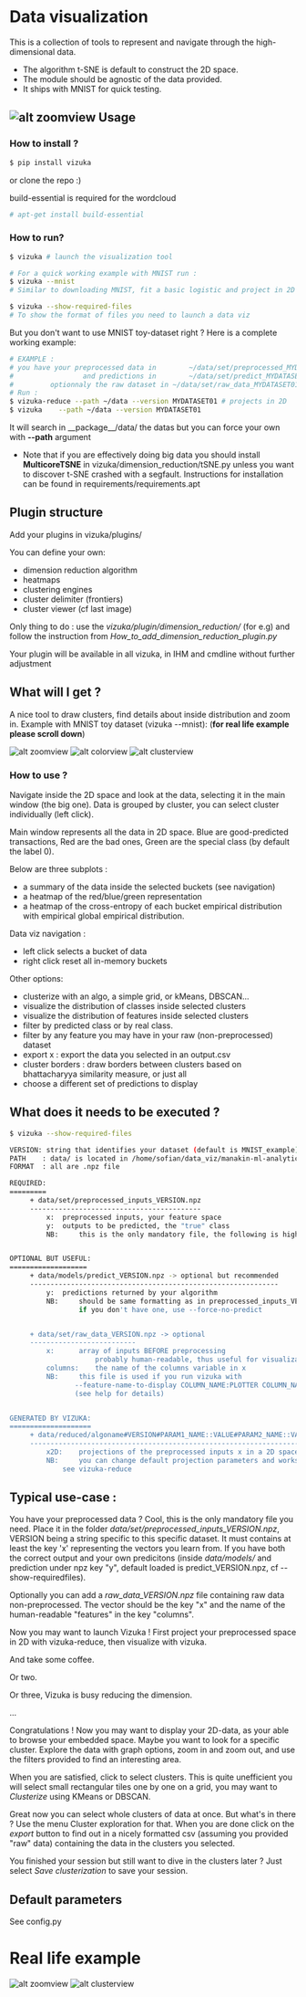 Data visualization
==================

This is a collection of tools to represent and navigate through the high-dimensional data.
 * The algorithm t-SNE is default to construct the 2D space.
 * The module should be agnostic of the data provided.
 * It ships with MNIST for quick testing.

![alt zoomview](docs/zoom_view.png)
Usage
-----
### How to install ?
```sh
$ pip install vizuka
```
or clone the repo :)

build-essential is required for the wordcloud
```sh
# apt-get install build-essential
```


### How to run?


```sh
$ vizuka # launch the visualization tool

# For a quick working example with MNIST run :
$ vizuka --mnist
# Similar to downloading MNIST, fit a basic logistic and project in 2D with tSNE

$ vizuka --show-required-files
# To show the format of files you need to launch a data viz
```

But you don't want to use MNIST toy-dataset right ? Here is a complete working example:
```sh
# EXAMPLE :
# you have your preprocessed data in 		~/data/set/preprocessed_MYDATASET01.npz
#                 and predictions in 		~/data/set/predict_MYDATASET01.npz
#		  optionnaly the raw dataset in ~/data/set/raw_data_MYDATASET01.npz
# Run :
$ vizuka-reduce --path ~/data --version MYDATASET01 # projects in 2D
$ vizuka 	--path ~/data --version MYDATASET01
```


It will search in \_\_package\_\_/data/ the datas but you can force your own with __--path__ argument

* Note that if you are effectively doing big data you should install **MulticoreTSNE** in vizuka/dimension\_reduction/tSNE.py unless you want to discover t-SNE crashed with a segfault. Instructions for installation can be found in requirements/requirements.apt

Plugin structure
----------------
Add your plugins in vizuka/plugins/

You can define your own:
 * dimension reduction algorithm
 * heatmaps
 * clustering engines
 * cluster delimiter (frontiers)
 * cluster viewer (cf last image)

Only thing to do : use the *vizuka/plugin/dimension\_reduction/* (for e.g) and follow the instruction from *How\_to\_add\_dimension\_reduction\_plugin.py*

Your plugin will be available in all vizuka, in IHM and cmdline without further adjustment

What will I get ?
-----------------

A nice tool to draw clusters, find details about inside distribution and zoom in.
Example with MNIST toy dataset (vizuka --mnist): (**for real life example please scroll down**)

![alt zoomview](docs/main_view.png)
![alt colorview](docs/color_alternative.png)
![alt clusterview](docs/cluster_view.png)


### How to use ?
Navigate inside the 2D space and look at the data, selecting it in the main window (the big one). Data is grouped by cluster, you can select cluster individually (left click).

Main window represents all the data in 2D space. Blue are good-predicted transactions, Red are the bad ones, Green are the special class (by default the label 0).

Below are three subplots :
* a summary of the data inside the selected buckets (see navigation)
* a heatmap of the red/blue/green representation
* a heatmap of the cross-entropy of each bucket empirical distribution with empirical global empirical distribution.

Data viz navigation :
* left click selects a bucket of data
* right click reset all in-memory buckets

Other options:
* clusterize with an algo, a simple grid, or kMeans, DBSCAN...
* visualize the distribution of classes inside selected clusters
* visualize the distribution of features inside selected clusters
* filter by predicted class or by real class.
* filter by any feature you may have in your raw (non-preprocessed) dataset
* export x : export the data you selected in an output.csv 
* cluster borders : draw borders between clusters based on bhattacharyya similarity measure, or just all
* choose a different set of predictions to display

What does it needs to be executed ?
-----------------------------------

```sh
$ vizuka --show-required-files

VERSION: string that identifies your dataset (default is MNIST_example)
PATH	: data/ is located in /home/sofian/data_viz/manakin-ml-analytics/vizuka, change with --path
FORMAT	: all are .npz file

REQUIRED:
=========
	 + data/set/preprocessed_inputs_VERSION.npz
	 ------------------------------------------
		 x:	 preprocessed inputs, your feature space
		 y:	 outputs to be predicted, the "true" class
		 NB:	 this is the only mandatory file, the following is highly recommended:


OPTIONAL BUT USEFUL:
===================
	 + data/models/predict_VERSION.npz -> optional but recommended
	 -------------------------------------------------------------
		 y:	 predictions returned by your algorithm
		 NB:	 should be same formatting as in preprocessed_inputs_VERSION["y"])
				 if you don't have one, use --force-no-predict


	 + data/set/raw_data_VERSION.npz -> optional
	 --------------------------
		 x:		 array of inputs BEFORE preprocessing
					 probably human-readable, thus useful for visualization
		 columns:	 the name of the columns variable in x
		 NB:	 this file is used if you run vizuka with
			    --feature-name-to-display COLUMN_NAME:PLOTTER COLUMN_NAME2:PLOTTER2 or
			    (see help for details)


GENERATED BY VIZUKA:
====================
	 + data/reduced/algoname#VERSION#PARAM1_NAME::VALUE#PARAM2_NAME::VALUE.npz
	 ------------------------------------------------------------------------
		 x2D:	 projections of the preprocessed inputs x in a 2D space
		 NB:	 you can change default projection parameters and works with several ones
			 see vizuka-reduce

```

Typical use-case :
------------------

You have your preprocessed data ? Cool, this is the only mandatory file you need. Place it in the folder *data/set/preprocessed_inputs\_VERSION.npz*, VERSION being a string specific to this specific dataset. It must contains at least the key 'x' representing the vectors you learn from. If you have both the correct output and your own predicitons (inside *data/models/* and prediction under npz key "y", default loaded is predict_VERSION.npz, cf --show-requiredfiles).

Optionally you can add a *raw_data_VERSION.npz* file containing raw data non-preprocessed. The vector should be the key "x" and the name of the human-readable "features" in the key "columns".

Now you may want to launch Vizuka ! First project your preprocessed space in 2D with vizuka-reduce, then visualize with vizuka.

And take some coffee.

Or two.

Or three, Vizuka is busy reducing the dimension.

...

Congratulations ! Now you may want to display your 2D-data, as your able to browse your embedded space. Maybe you want to look for a specific cluster. Explore the data with graph options, zoom in and zoom out, and use the filters provided to find an interesting area.

When you are satisfied, click to select clusters. This is quite unefficient you will select small rectangular tiles one by one on a grid, you may want to *Clusterize* using KMeans or DBSCAN.

Great now you can select whole clusters of data at once. But what's in there ? Use the menu Cluster exploration for that. When you are done click on the *export* button to find out in a nicely formatted csv (assuming you provided "raw" data) containing the data in the clusters you selected.

You finished your session but still want to dive in the clusters later ? Just select *Save clusterization* to save your session.


Default parameters
------------------

See config.py

Real life example
=================

![alt zoomview](docs/zoom_view.png)
![alt clusterview](docs/cluster_view-mana.png)
